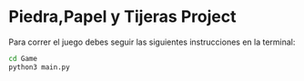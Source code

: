 # Piedra,Papel y Tijeras Project

Para correr el juego debes seguir las siguientes instrucciones en la terminal:

```sh
cd Game
python3 main.py
``` 
